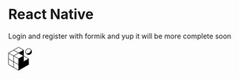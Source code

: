 # React Native

Login and register with formik and yup it will be more complete soon

![demo](https://github.com/Mojtaba-Pourkhanlar/React_Native_Login/blob/main/assets/favicon.png)